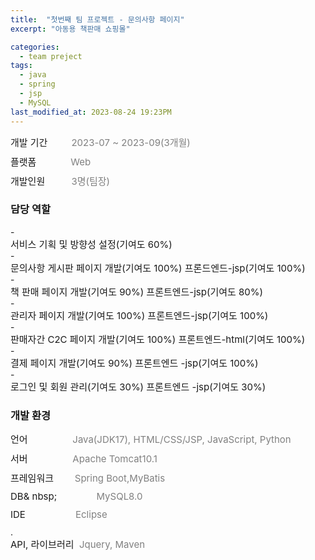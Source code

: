 ```yaml
---
title:  "첫번째 팀 프로젝트 - 문의사항 페이지"
excerpt: "아동용 책판매 쇼핑몰"

categories:
  - team preject
tags:
  - java
  - spring
  - jsp
  - MySQL
last_modified_at: 2023-08-24 19:23PM
---
```

<div style = "font-size : 15px; margin-bottom: 10px;">개발 기간&nbsp;&nbsp;&nbsp;&nbsp;&nbsp;&nbsp;&nbsp;&nbsp;<a style="color:gray"> 2023-07 ~ 2023-09(3개월)</a></div>

<div style = "font-size : 15px; margin-bottom: 10px;">플랫폼&nbsp;&nbsp;&nbsp;&nbsp;&nbsp;&nbsp;&nbsp;&nbsp;&nbsp;&nbsp;&nbsp;&nbsp;&nbsp;<a style="color:gray">Web</a></div>

<div style = "font-size : 15px; margin-bottom: 10px;">개발인원&nbsp;&nbsp;&nbsp;&nbsp;&nbsp;&nbsp;&nbsp;&nbsp;&nbsp;&nbsp;<a style="color:gray">3명(팀장)</a></div>

<h3>담당 역할</h3>
- <div style = "font-size : 15px;">서비스 기획 및 방향성 설정(기여도 60%)</div>
- <div style = "font-size : 15px;">문의사항 게시판 페이지 개발(기여도 100%) 프론드엔드-jsp(기여도 100%)</div>
- <div style = "font-size : 15px;">책 판매 페이지 개발(기여도 90%) 프론트엔드-jsp(기여도 80%)</div>
- <div style = "font-size : 15px;">관리자 페이지 개발(기여도 100%) 프론트엔드-jsp(기여도 100%)</div>
- <div style = "font-size : 15px;">판매자간 C2C 페이지 개발(기여도 100%) 프론트엔드-html(기여도 100%)</div>
- <div style = "font-size : 15px;">결제 페이지 개발(기여도 90%) 프론트엔드 -jsp(기여도 100%)</div>
- <div style = "font-size : 15px;">로그인 및 회원 관리(기여도 30%) 프론트엔드 -jsp(기여도 30%)</div>

<h3>개발 환경</h3>
<div style = "font-size : 15px; margin-bottom: 10px;">언어&nbsp;&nbsp;&nbsp;&nbsp;&nbsp;&nbsp;&nbsp;&nbsp;&nbsp;&nbsp;&nbsp;&nbsp;&nbsp;&nbsp;&nbsp;&nbsp;&nbsp;<a style="color:gray">Java(JDK17), HTML/CSS/JSP, JavaScript, Python</a></div>

<div style = "font-size : 15px; margin-bottom: 10px;">서버&nbsp;&nbsp;&nbsp;&nbsp;&nbsp;&nbsp;&nbsp;&nbsp;&nbsp;&nbsp;&nbsp;&nbsp;&nbsp;&nbsp;&nbsp;&nbsp;&nbsp;<a style="color:gray">Apache Tomcat10.1</a></div>

<div style = "font-size : 15px; margin-bottom: 10px;">프레임워크&nbsp;&nbsp;&nbsp;&nbsp;&nbsp;&nbsp;&nbsp;&nbsp;<a style="color:gray">Spring Boot,MyBatis</a></div>

<div style = "font-size : 15px; margin-bottom: 10px;">DB& nbsp;&nbsp;&nbsp;&nbsp;&nbsp;&nbsp;&nbsp;&nbsp;&nbsp;&nbsp;&nbsp;&nbsp;&nbsp;&nbsp;&nbsp;&nbsp;<a style="color:gray">MySQL8.0</a></div>

<div style = "font-size : 15px; margin-bottom: 10px;">IDE &nbsp;&nbsp;&nbsp;&nbsp;&nbsp;&nbsp;&nbsp;&nbsp;&nbsp;&nbsp;&nbsp;&nbsp;&nbsp;&nbsp;&nbsp;&nbsp;&nbsp;&nbsp;<a style="color:gray">Eclipse</a></div>.

<div style = "font-size : 15px; margin-bottom: 10px;">API, 라이브러리&nbsp;&nbsp;<a style="color:gray">Jquery, Maven</a></div>
